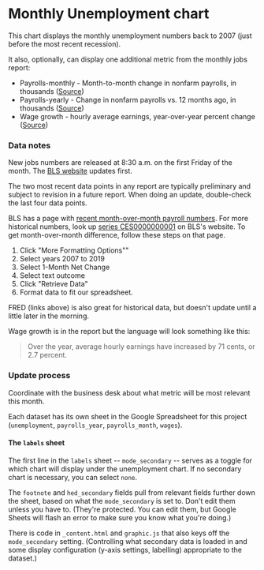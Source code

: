 # Monthly Unemployment chart

This chart displays the monthly unemployment numbers back to 2007 (just before the most recent recession).

It also, optionally, can display one additional metric from the monthly jobs report:

* Payrolls-monthly - Month-to-month change in nonfarm payrolls, in thousands ([Source](https://fred.stlouisfed.org/graph/?g=kKvr))
* Payrolls-yearly - Change in nonfarm payrolls vs. 12 months ago, in thousands ([Source](https://fred.stlouisfed.org/graph/?g=kKvs))
* Wage growth - hourly average earnings, year-over-year percent change ([Source](https://fred.stlouisfed.org/graph/?g=kKn5))

### Data notes

New jobs numbers are released at 8:30 a.m. on the first Friday of the month. The [BLS website](https://www.bls.gov/news.release/empsit.nr0.htm) updates first.

The two most recent data points in any report are typically preliminary and subject to revision in a future report. When doing an update, double-check the last four data points.

BLS has a page with [recent month-over-month payroll numbers](https://www.bls.gov/web/empsit/ceseesummary.htm). For more historical numbers, look up [series CES0000000001](https://data.bls.gov/timeseries/CES0000000001) on BLS's website. To get month-over-month difference, follow these steps on that page. 

1. Click "More Formatting Options""
1. Select years 2007 to 2019
1. Select 1-Month Net Change
1. Select text outcome
1. Click "Retrieve Data"
1. Format data to fit our spreadsheet. 

FRED (links above) is also great for historical data, but doesn't update until a little later in the morning.

Wage growth is in the report but the language will look something like this:

> Over the year, average hourly earnings have increased by 71 cents, or 2.7 percent.

### Update process

Coordinate with the business desk about what metric will be most relevant this month.

Each dataset has its own sheet in the Google Spreadsheet for this project (`unemployment`, `payrolls_year`, `payrolls_month`, `wages`).

#### The `labels` sheet

The first line in the `labels` sheet -- `mode_secondary` -- serves as a toggle for which chart will display under the unemployment chart. If no secondary chart is necessary, you can select `none`.

The `footnote` and `hed_secondary` fields pull from relevant fields further down the sheet, based on what the `mode_secondary` is set to. Don't edit them unless you have to. (They're protected. You can edit them, but Google Sheets will flash an error to make sure you know what you're doing.)

There is code in `_content.html` and `graphic.js` that also keys off the `mode_secondary` setting. (Controlling what secondary data is loaded in and some display configuration (y-axis settings, labelling) appropriate to the dataset.)
